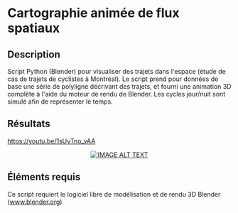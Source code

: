 # Cartographie animée de flux spatiaux

## Description

Script Python (Blender) pour visualiser des trajets dans l'espace (étude de cas de trajets de cyclistes à Montréal). Le script prend pour données de base une série de polyligne décrivant des trajets, et fourni une animation 3D complète à l'aide du moteur de rendu de Blender.
Les cycles jour/nuit sont simulé afin de représenter le temps.

## Résultats

https://youtu.be/1sUyTno_vAA

<div align="center">
  <a href="https://www.youtube.com/watch?v=1sUyTno_vAA"><img src="https://img.youtube.com/vi/1sUyTno_vAA/0.jpg" alt="IMAGE ALT TEXT"></a>
</div>

## Éléments requis

Ce script requiert le logiciel libre de modélisation et de rendu 3D Blender (www.blender.org)
